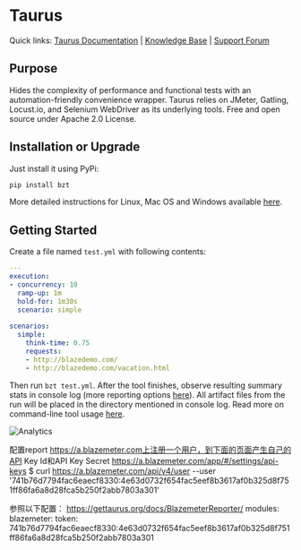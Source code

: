 # Taurus 

Quick links: [Taurus Documentation](http://gettaurus.org/docs/) | [Knowledge Base](http://gettaurus.org/kb/) | [Support Forum](https://groups.google.com/forum/#!forum/codename-taurus)

## Purpose
Hides the complexity of performance and functional tests with an automation-friendly convenience wrapper. Taurus relies on JMeter, Gatling, Locust.io, and Selenium WebDriver as its underlying tools. Free and open source under Apache 2.0 License.


## Installation or Upgrade

Just install it using PyPi:

```bash
pip install bzt
```

More detailed instructions for Linux, Mac OS and Windows available [here](http://gettaurus.org/docs/Installation.md).

## Getting Started

Create a file named `test.yml` with following contents:

```yaml
---
execution:
- concurrency: 10
  ramp-up: 1m
  hold-for: 1m30s
  scenario: simple
  
scenarios:
  simple:
    think-time: 0.75
    requests:
    - http://blazedemo.com/
    - http://blazedemo.com/vacation.html
```

Then run `bzt test.yml`. After the tool finishes, observe resulting summary stats in console log (more reporting options [here](http://gettaurus.org/docs/Reporting.md)). All artifact files from the run will be placed in the directory mentioned in console log. Read more on command-line tool usage [here](http://gettaurus.org/docs/CommandLine.md).

![Analytics](https://ga-beacon.appspot.com/UA-63369152-1/taurus/readme)


配置report
https://a.blazemeter.com上注册一个用户，到下面的页面产生自己的API Key Id和API Key Secret
https://a.blazemeter.com/app/#/settings/api-keys
$ curl https://a.blazemeter.com/api/v4/user --user '741b76d7794fac6eaecf8330:4e63d0732f654fac5eef8b3617af0b325d8f751ff86fa6a8d28fca5b250f2abb7803a301'

参照以下配置：
https://gettaurus.org/docs/BlazemeterReporter/
modules:
  blazemeter:
    token: 741b76d7794fac6eaecf8330:4e63d0732f654fac5eef8b3617af0b325d8f751ff86fa6a8d28fca5b250f2abb7803a301
